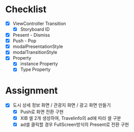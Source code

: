 # Checklist
- [x] ViewController Transition
	- [x] Storyboard ID
- [x] Present - Dismiss
- [x] Push - Pop
- [x] modalPresentationStyle
- [x] modalTransitionStyle
- [x] Property
	- [x] instance Property
	- [x] Type Property

# Assignment
- [x] 도시 상세 정보 화면 / 관광지 화면 / 광고 화면 만들기
	- [x] Push로 화면 전환 구현
	- [x] XIB 셀 2개 생성하여, Travelinfo의 ad에 따라 셀 구분
	- [x] ad셀 클릭할 경우 FullScreen방식의 Present로 전환 구현